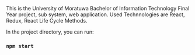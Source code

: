 This is the University of Moratuwa Bachelor of Information Technology Final Year project, sub system, web application. Used Technnologies are React, Redux, React Life Cycle Methods.


In the project directory, you can run:

### `npm start`

